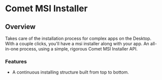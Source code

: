 # Comet MSI Installer 

## Overview
Takes care of the installation process for complex apps on the Desktop. With a couple clicks, you'll have a msi installer along with your app. An all-in-one process, using a simple, rigorous Comet MSI Installer API.

### Features

- A continuous installing structure built from top to bottom.
